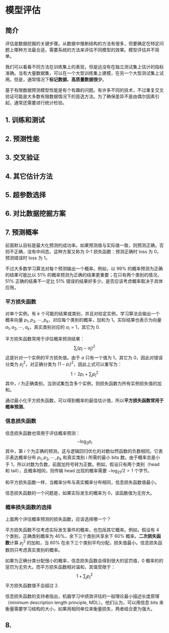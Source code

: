 # 模型评估

## 简介

评估是数据挖掘的关键步骤。从数据中推断结构的方法有很多，但要确定在特定问题上哪种方法最合适，需要系统的方法来评估不同模型的效果。模型评估并不简单。

我们可以看看不同方法在训练集上的表现，但是远没有在独立测试集上估计的指标准确。当有大量数据集，可以在一个大型训练集上建模，在另一个大型测试集上试用。但是，通常情况下**标记数据、高质量数据很少**。

基于有限数据预测模型性能是有个有趣的问题。有许多不同的技术，不过重复交叉验证可能是大多数有限数据情况下的首选方法。为了确保差异不是由偶尔因素引起，通常还需要进行统计检验。

## 1. 训练和测试

## 2. 预测性能

## 3. 交叉验证

## 4. 其它估计方法

## 5. 超参数选择

## 6. 对比数据挖掘方案

## 7. 预测概率

前面默认目标是最大化预测的成功率。如果预测值与实际值一致，则预测正确，否则不正确，没有中间态，这种方案又称为 0-1 损失函数：预测正确时 loss 为 0，预测错误时 loss 为 1。

不过大多数学习算法对每个预测输出一个概率。例如，以 99% 的概率预测为正确的结果可能比以 51% 的概率预测为正确的结果更重要；在只有两个类别的情况，51% 正确的结果不一定比 51% 错误的结果好多少。是否应该考虑概率取决于具体应用。

### 平方损失函数

对单个实例，有 $k$ 个可能的结果或类别，并且对给定实例，学习算法会输出一个概率向量 $p_1, p_2,\cdots,p_k$，对应每个类别的概率，加和为 1。实际结果也表示为向量 $a_1,a_2,\cdots,a_k$，真实类别对应的 $a_i=1$，其它为 0.

平方损失函数常用于评估概率预测结果：
$$
\sum_j(p_j-a_j)^2
$$
这是针对一个实例的平方损失值。由于 $a$ 只有一个值为 1，其它为 0，因此对错误分类为 $p_j^2$，对正确分类为 $(1-p_i)^2$，因此上式可以重写为：
$$
1-2p_i+\sum_jp_j^2
$$
其中，$i$ 为正确类别，当测试集包含多个实例，则损失函数为所有实例损失值的加和。

通过最小化平方损失函数，可以得到概率的最佳估计值，所以**平方损失函数常用于概率预测**。

### 信息损失函数

信息损失函数也常用于评估概率预测：
$$
-\log_2p_i
$$
其中，第 $i$ 个为正确的预测。这与逻辑回归优化的对数似然函数的负数相同。它表示表达概率分布 $p_1,p_2,\cdots,p_k$ 和真实类别 $i$ 所需的最小 bits 数。由于概率总是小于 1，所以对数为负数，前面加符号转为正数。例如，假设只有两个类别（head 和 tail），且概率相同，则传输 head 出现的概率需要 $-\log_21/2=1$ 个字节。

和平方损失函数一样，当概率分布与真实概率分布相同，信息损失函数值最小。

信息损失函数的一个问题是，如果实际发生的概率为 0，该函数值为无穷大。

### 概率损失函数的选择

上面两个评估概率预测的损失函数，应该选择哪一个？

平方损失函数不仅考虑实际发生事件的概率，也包括其它概率。例如，假设有 4 个类别，正确类别概率为 40%，余下三个类别共享余下 60% 概率。**二次损失函数**计算 $p_j^2$ 的加和，当 60% 在余下三个类别平均分配，损失值最小。信息损失函数则只考虑真实类别的概率。

如果为正确分类分配很小的概率，信息损失函数会得到很大的惩罚值，0 概率的的惩罚为无穷大。而平方损失函数相对温和，其值受限于：
$$
1+\sum_jp_j^2
$$
平方损失函数值不会超过 2.

信息损失函数的支持者指出，机器学习中绩效评估的一般理论最小描述长度原理（minimum description length principle, MDL）。他们认为，可以用信息 bits 来衡量需要学习结构的大小，如果用相同单位来衡量损失，两者结合更为强大。



## 8. 